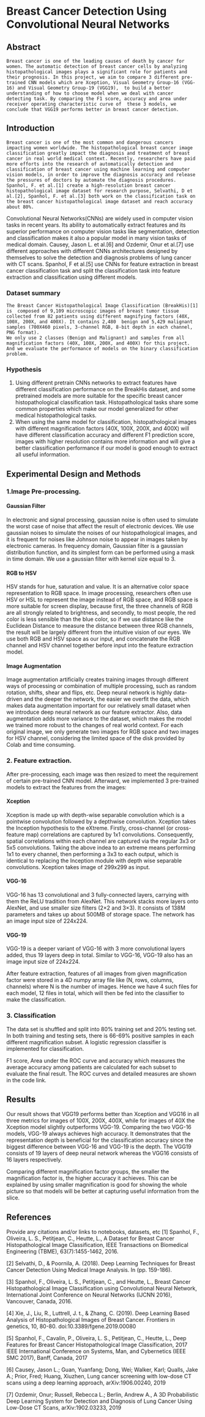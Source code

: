 # Breast Cancer Detection Using Convolutional Neural Networks


## Abstract
    Breast cancer is one of the leading causes of death by cancer for women. The automatic detection of breast cancer cells by analyzing histopathological images plays a significant role for patients and their prognosis. In this project, we aim to compare 3 different pre-trained CNN models which are Xception, Visual Geometry Group-16 (VGG-16) and Visual Geometry Group-19 (VGG19),  to build a better understanding of how to choose model when we deal with cancer detecting task. By comparing the F1 score, accuracy and area under receiver operating characteristic curve of  these 3 models, we conclude that VGG19 performs better in breast cancer detection.
    
## Introduction 
    Breast cancer is one of the most common and dangerous cancers impacting women worldwide. The histopathological breast cancer image classification greatly impact the diagnosis and treatment of breast cancer in real world medical context. Recently, researchers have paid more efforts into the research of automatically detection and classification of breast cancer using machine learning and computer vision models, in order to improve the diagnosis accuracy and release the pressures of doctors by automate the diagnosis procedures. Spanhol, F. et al.[1] create a high-resolution breast cancer histopathological image dataset for research purpose, Selvathi, D et al.[2], Spanhol, F. et al.[3] both work on the classification task on the breast cancer histopathological image dataset and reach accuracy about 80%.
   Convolutional Neural Networks(CNNs) are widely used in computer vision tasks in recent years. Its ability to automatically extract features and its superior performance on computer vision tasks like segmentation, detection and classification makes it also a popular model in many vision tasks of medical domain.  Causey, Jason L. et al.[6] and Ozdemir, Onur et al.[7] use different approaches with different CNNs architectures designed by themselves to solve the detection and diagnosis problems of lung cancer with CT scans. Spanhol, F et al.[5] use CNNs for feature extraction in breast cancer classification task and split the classification task into feature extraction and classification using different models.  

### Dataset summary 
    The Breast Cancer Histopathological Image Classification (BreakHis)[1] is  composed of 9,109 microscopic images of breast tumor tissue collected from 82 patients using different magnifying factors (40X, 100X, 200X, and 400X). It contains 2,480  benign and 5,429 malignant samples (700X460 pixels, 3-channel RGB, 8-bit depth in each channel, PNG format). 
    We only use 2 classes (Benign and Malignant) and samples from all magnification factors (40X, 100X, 200X, and 400X) for this project. And we evaluate the performance of models on the binary classification problem.

### Hypothesis 
1.  Using different pretrain CNNs networks to extract features have different classification performance on the BreakHis dataset, and some pretrained models are more suitable for the specific breast cancer histopathological classification task. Histopathological tasks share some common properties which make our model generalized for other medical histopathological tasks.
2.   When using the same model for classification, histopathological images with different magnification factors (40X, 100X, 200X, and 400X) will have different classification accuracy and different F1 prediction score, images with higher resolution contains more information and will give a better classification performance if our model is good enough to extract all useful information. 


## Experimental Design and Methods
### 1.Image Pre-processing.
#### Gaussian Filter
In electronic and signal processing, gaussian noise is often used to simulate the worst case of noise that affect the result of electronic devices. We use gaussian noises to simulate the noises of our histopathological images, and it is frequent for noises like Johnson noise to appear in images taken by electronic cameras. In frequency domain, Gaussian filter is a gaussian distribution function, and its simplest form can be performed using a mask in time domain. We use a gaussian filter with kernel size equal to 3.  
#### RGB to HSV
HSV stands for hue, saturation and value. It is an alternative color space representation to RGB space. In image processing, researchers often use HSV or HSL to represent the image instead of RGB space, and RGB space is more suitable for screen display, because first, the three channels of RGB are all strongly related to brightness, and secondly, to most people, the red color is less sensible than the blue color, so if we use distance like the Euclidean Distance to measure the distance between three RGB channels, the result will be largely different from the intuitive vision of our eyes. We use both RGB and HSV space as our input, and concatenate the RGB channel and HSV channel together before input into the feature extraction model.
#### Image Augmentation
Image augmentation artificially creates training images through different ways of processing or combination of multiple processing, such as random rotation, shifts, shear and flips, etc. Deep neural network is highly data-driven and the deeper the network, the easier we overfit the data, which makes data augmentation important for our relatively small dataset when we introduce deep neural network as our feature extractor. Also, data augmentation adds more variance to the dataset, which makes the model we trained more robust to the changes of real world context. For each original image, we only generate two images for RGB space and two images for HSV channel, considering the limited space of the disk provided by Colab and time consuming.

### 2. Feature extraction.
After pre-processing, each image was then resized to meet the requirement of certain pre-trained CNN model. Afterward, we implemented 3 pre-trained models to extract the features from the images:
#### Xception
Xception is made up with depth-wise separable convolution which is a pointwise convolution followed by a depthwise convolution. Xception takes the Inception hypothesis to the eXtreme. Firstly, cross-channel (or cross-feature map) correlations are captured by 1x1 convolutions. Consequently, spatial correlations within each channel are captured via the regular 3x3 or 5x5 convolutions. Taking the above indea to an extreme means performing 1x1 to every channel, then performing a 3x3 to each output, which is identical to replacing the Inception module with depth wise separable convolutions. Xception takes image of 299x299 as input.
#### VGG-16
VGG-16 has 13 convolutional and 3 fully-connected layers, carrying with them the ReLU tradition from AlexNet. This network stacks more layers onto AlexNet, and use smaller size filters (2×2 and 3×3). It consists of 138M parameters and takes up about 500MB of storage space. The network has an image input size of 224x224.
#### VGG-19
VGG-19 is a deeper variant of VGG-16 with 3 more convolutional layers added, thus 19 layers deep in total. Similar to VGG-16, VGG-19 also has an image input size of 224x224.

After feature extraction, features of all images from given magnification factor were stored in a 4D numpy array file like (N, rows, columns, channels) where N is the number of images. Hence we have 4 such files for each model, 12 files in total, which will then be fed into the classifier to make the classification.

### 3. Classification
The data set is shuffled and split into 80% training set and 20% testing set. In both
training and testing sets, there is 66-69% positive samples in each different magnification subset. A logistic regression classifier is implemented for classification.

F1 score, Area under the ROC curve and accuracy which measures the average accuracy among patients are calculated for each subset to evaluate the final result.
The ROC curves and detailed measures are shown in the code link.

## Results

Our result shows that VGG19 performs better than Xception and VGG16 in all three metrics for images of 100X, 200X, 400X, while for images of 40X the Xception model slightly outperforms VGG-19. Comparing the two VGG-16 models, VGG-19 always achieves high accuracy. It  demonstrates that the representation depth is beneficial for the classification accuracy since the biggest difference between VGG-16 and VGG-19 is the depth. The VGG19 consists of 19 layers of deep neural network whereas the VGG16 consists of 16 layers respectively.

Comparing different magnification factor groups, the smaller the magnification factor is, the higher accuracy it achieves. This can be explained by using smaller magnification is good for showing the whole picture so that models will be better at capturing useful information from the slice. 

## References
Provide any citations and/or links to notebooks, datasets, etc
[1] Spanhol, F., Oliveira, L. S., Petitjean, C., Heutte, L., A Dataset for Breast Cancer Histopathological Image Classification, IEEE Transactions on Biomedical Engineering (TBME), 63(7):1455-1462, 2016.

[2] Selvathi, D., & Poornila, A. (2018). Deep Learning Techniques for Breast Cancer Detection Using Medical Image Analysis. In (pp. 159-186).
 
[3] Spanhol, F., Oliveira, L. S., Petitjean, C., and Heutte, L., Breast Cancer Histopathological Image Classification using Convolutional Neural Network, International Joint Conference on Neural Networks (IJCNN 2016), Vancouver, Canada, 2016.

[4] Xie, J., Liu, R., Luttrell, J. t., & Zhang, C. (2019). Deep Learning Based Analysis of Histopathological Images of Breast Cancer. Frontiers in genetics, 10, 80-80. doi:10.3389/fgene.2019.00080
 
[5] Spanhol, F., Cavalin, P.,  Oliveira, L. S., Petitjean, C., Heutte, L., Deep Features for Breast Cancer Histopathological Image Classification, 2017 IEEE International Conference on Systems, Man, and Cybernetics (IEEE SMC 2017), Banff, Canada, 2017

[6] Causey, Jason L.; Guan, Yuanfang; Dong, Wei; Walker, Karl; Qualls, Jake A.; Prior, Fred; Huang, Xiuzhen, Lung cancer screening with low-dose CT scans using a deep learning approach, arXiv:1906.00240, 2019

[7] Ozdemir, Onur; Russell, Rebecca L.; Berlin, Andrew A., A 3D Probabilistic Deep Learning System for Detection and Diagnosis of Lung Cancer Using Low-Dose CT Scans, arXiv:1902.03233, 2019


